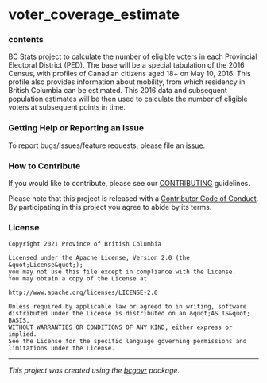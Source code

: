 <!-- 
Add a project state badge

See <https://github.com/BCDevExchange/Our-Project-Docs/blob/master/discussion/projectstates.md> 
If you have bcgovr installed and you use RStudio, click the 'Insert BCDevex Badge' Addin.
-->

voter_coverage_estimate
============================

### contents

BC Stats project to calculate the number of eligible voters in each Provincial Electoral District (PED). The base will be a special tabulation of the 2016 Census, with profiles of Canadian citizens aged 18+ on May 10, 2016. This profile also provides information about mobility, from which residency in British Columbia can be estimated. This 2016 data and subsequent population estimates will be then used to calculate the number of eligible voters at subsequent points in time.

### Getting Help or Reporting an Issue

To report bugs/issues/feature requests, please file an [issue](https://github.com/bcgov/voter_coverage_estimate/issues/).

### How to Contribute

If you would like to contribute, please see our [CONTRIBUTING](CONTRIBUTING.md) guidelines.

Please note that this project is released with a [Contributor Code of Conduct](CODE_OF_CONDUCT.md). By participating in this project you agree to abide by its terms.

### License

```
Copyright 2021 Province of British Columbia

Licensed under the Apache License, Version 2.0 (the &quot;License&quot;);
you may not use this file except in compliance with the License.
You may obtain a copy of the License at

http://www.apache.org/licenses/LICENSE-2.0

Unless required by applicable law or agreed to in writing, software distributed under the License is distributed on an &quot;AS IS&quot; BASIS,
WITHOUT WARRANTIES OR CONDITIONS OF ANY KIND, either express or implied.
See the License for the specific language governing permissions and limitations under the License.
```
---
*This project was created using the [bcgovr](https://github.com/bcgov/bcgovr) package.* 
